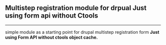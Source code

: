 ## Multistep registration module for drpual Just using form api without Ctools
----------------------------------------------------------

simple module as a starting point for drupal multistep registration form **Just using Form API without ctools object cache.**